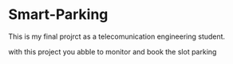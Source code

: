 # Smart-Parking
This is my final projrct as a telecomunication engineering student.

with this project you abble to monitor and book the slot parking
